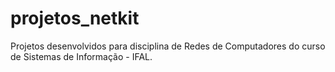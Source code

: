 # projetos_netkit
Projetos desenvolvidos para disciplina de Redes de Computadores do curso de Sistemas de Informação - IFAL.
